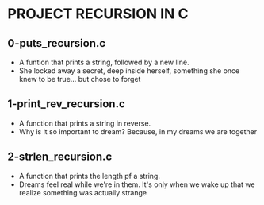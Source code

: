 # PROJECT RECURSION IN C

## 0-puts_recursion.c
* A funtion that prints a string, followed by a new line.
* She locked away a secret, deep inside herself, something she once knew to be true... but chose to forget
## 1-print_rev_recursion.c
* A function that prints a string in reverse.
* Why is it so important to dream? Because, in my dreams we are together
## 2-strlen_recursion.c
* A function that prints the length pf a string.
* Dreams feel real while we're in them. It's only when we wake up that we realize something was actually strange
